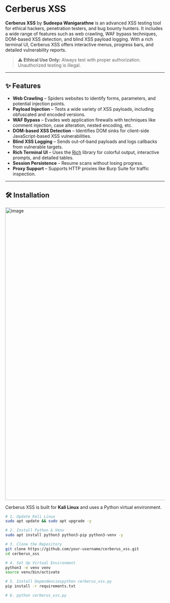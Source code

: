 # Cerberus XSS

**Cerberus XSS** by **Sudeepa Wanigarathne** is an advanced XSS testing tool for ethical hackers, penetration testers, and bug bounty hunters. It includes a wide range of features such as web crawling, WAF bypass techniques, DOM-based XSS detection, and blind XSS payload logging. With a rich terminal UI, Cerberus XSS offers interactive menus, progress bars, and detailed vulnerability reports.

> ⚠️ **Ethical Use Only:** Always test with proper authorization. Unauthorized testing is illegal.

---

## ✨ Features

- **Web Crawling** – Spiders websites to identify forms, parameters, and potential injection points.  
- **Payload Injection** – Tests a wide variety of XSS payloads, including obfuscated and encoded versions.  
- **WAF Bypass** – Evades web application firewalls with techniques like comment injection, case alteration, nested encoding, etc.  
- **DOM-based XSS Detection** – Identifies DOM sinks for client-side JavaScript-based XSS vulnerabilities.  
- **Blind XSS Logging** – Sends out-of-band payloads and logs callbacks from vulnerable targets.  
- **Rich Terminal UI** – Uses the [Rich](https://github.com/Textualize/rich) library for colorful output, interactive prompts, and detailed tables.  
- **Session Persistence** – Resume scans without losing progress.  
- **Proxy Support** – Supports HTTP proxies like Burp Suite for traffic inspection.  

---

## 🛠️ Installation

<img width="1640" height="921" alt="image" src="https://github.com/user-attachments/assets/2cbe8191-44e6-4773-abbd-9cd052e3a3b3" />

Cerberus XSS is built for **Kali Linux** and uses a Python virtual environment.

```bash
# 1. Update Kali Linux
sudo apt update && sudo apt upgrade -y

# 2. Install Python & Venv
sudo apt install python3 python3-pip python3-venv -y

# 3. Clone the Repository
git clone https://github.com/your-username/cerberus_xss.git
cd cerberus_xss

# 4. Set Up Virtual Environment
python3 -m venv venv
source venv/bin/activate

# 5. Install Dependenciespython cerberus_xss.py
pip install -r requirements.txt

# 6. python cerberus_xss.py


